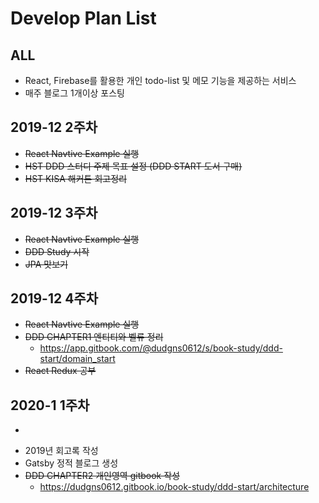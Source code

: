 # Develop Plan List

## ALL
- React, Firebase를 활용한 개인 todo-list 및 메모 기능을 제공하는 서비스
- 매주 블로그 1개이상 포스팅

## 2019-12 2주차
- ~~React Navtive Example 실행~~
- ~~HST DDD 스터디 주제 목표 설정 (DDD START 도서 구매)~~
- ~~HST KISA 해커톤 회고정리~~

## 2019-12 3주차
- ~~React Navtive Example 실행~~
- ~~DDD Study 시작~~
- ~~JPA 맛보기~~

## 2019-12 4주차
- ~~React Navtive Example 실행~~
- ~~DDD CHAPTER1 엔티티와 벨류 정리~~
  - https://app.gitbook.com/@dudgns0612/s/book-study/ddd-start/domain_start
- ~~React Redux 공부~~

## 2020-1 1주차
- ~~~React Native Nomard강의 날씨 어플리케이션 시작하기~~~
- 2019년 회고록 작성
- Gatsby 정적 블로그 생성
- ~~DDD CHAPTER2 개인영역 gitbook 작성~~
  - https://dudgns0612.gitbook.io/book-study/ddd-start/architecture
